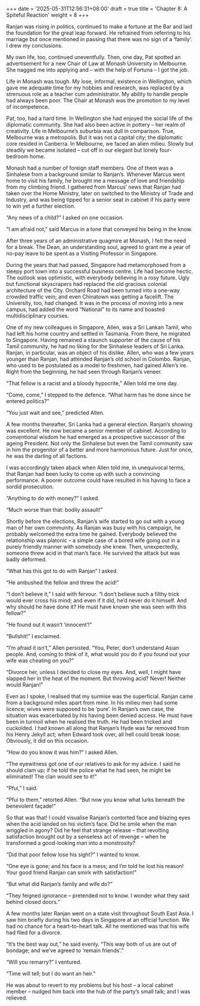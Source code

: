 +++
date = '2025-05-31T12:56:31+08:00'
draft = true
title = 'Chapter 8: A Spiteful Reaction'
weight = 8
+++

Ranjan was rising in politics, continued to make a fortune at the Bar and laid the foundation for the great leap forward. He refrained from referring to his marriage but once mentioned in passing that there was no sign of a ‘family’. I drew my conclusions.



My own life, too, continued uneventfully. Then, one day, Pat spotted an advertisement for a new Chair of Law at Monash University in Melbourne. She nagged me into applying and – with the help of Fortuna – I got the job.



Life in Monash was tough. My lose, informal, existence in Wellington, which gave me adequate time for my hobbies and research, was replaced by a strenuous role as a teacher cum administrator. My ability to handle people had always been poor. The Chair at Monash was the promotion to my level of incompetence.

Pat, too, had a hard time. In Wellington she had enjoyed the social life of the diplomatic community. She had also been active in pottery – her realm of creativity. Life in Melbourne’s suburbia was dull in comparison. True, Melbourne was a metropolis. But it was not a capital city; the diplomatic core resided in Canberra. In Melbourne, we faced an alien milieu. Slowly but steadily we became isolated – cut off in our elegant but lonely four-bedroom home.



Monash had a number of foreign staff members. One of them  was a Sinhalese from a background similar to Ranjan’s. Whenever Marcus went home to visit his family, he brought me a message of love and friendship from my climbing friend. I gathered from Marcus’ news that Ranjan had taken over the Home Ministry, later on switched to the Ministry of Trade and Industry, and was being tipped for a senior seat in cabinet if his party were to win yet a further election.

“Any news of a child?” I asked on one occasion.

“I am afraid not,” said Marcus in a tone that conveyed his being in the know.



After three years of an administrative quagmire at Monash, I felt the need for a break. The Dean, an understanding soul, agreed to grant me a year of no-pay leave to be spent as a Visiting Professor in Singapore.

During the years that had passed, Singapore had metamorphosed from a sleepy port town into a successful business centre. Life had become hectic. The outlook was optimistic, with everybody believing in a rosy future. Ugly but functional skyscrapers had replaced the old gracious colonial architecture of the City. Orchard Road had been turned into a one-way crowded traffic vein; and even Chinatown was getting a facelift. The University, too, had changed. It was in the process of moving into a new campus, had added the word “National” to its name and boasted multidisciplinary courses.

One of my new colleagues in Singapore, Allen, was a Sri Lankan Tamil, who had left his home country and settled in Tasmania. From there, he migrated to Singapore. Having remained a staunch supporter of the cause of his Tamil community, he had no liking for the Sinhalese leaders of  Sri Lanka. Ranjan, in particular, was an object of his dislike. Allen, who was a few years younger than Ranjan, had attended Ranjan’s old school in Colombo. Ranjan, who used to be postulated as a model to freshmen, had gained Allen’s ire. Right from the beginning, he had seen through Ranjan’s veneer.

“That fellow is a racist and a bloody hypocrite,” Allen told me one day.

“Come, come,” I stepped to the defence. “What harm has he done since he entered politics?”

“You just wait and see,” predicted Allen.



A few months thereafter, Sri Lanka had a general election. Ranjan’s showing was excellent. He now became a senior member of cabinet. According to conventional wisdom he had emerged as a prospective successor of the ageing President. Not only the Sinhalese but even the Tamil community saw in him the progenitor of a better and more harmonious future. Just for once, he was the darling of all factions.

I was accordingly taken aback when Allen  told me, in unequivocal terms, that Ranjan had been lucky to come up with such a convincing performance. A poorer outcome could have resulted in his having to face a sordid prosecution.

“Anything to do with money?” I asked.

“Much worse than that: bodily assault!”



Shortly before the elections, Ranjan’s wife started to go out with a young man of her own community. As Ranjan was busy with his campaign, he probably welcomed the extra time he gained. Everybody believed the relationship was platonic – a simple case of a bored wife going out in a purely friendly manner with somebody she knew. Then, unexpectedly, someone threw acid in that man’s face. He survived the attack but was badly deformed.

“What has this got to do with Ranjan” I asked.

“He ambushed the fellow and threw the acid!”

“I don’t believe it,” I said with fervour. “I don’t believe such a filthy trick would ever cross his mind; and even if it did, he’d never do it himself. And why should he have done it? He must have known she was seen with this fellow?”

“He found out it wasn’t ‘innocent’!”

“Bullshit!” I exclaimed.

“I’m afraid it isn’t,” Allen persisted. “You, Peter, don’t understand Asian people. And, coming to think of it, what would you do if you found out your wife was cheating on you?”

“Divorce her, unless I decided to close my eyes. And, well, I might have slapped her in the heat of the moment. But throwing acid? Never! Neither would Ranjan!”



Even as I spoke, I realised that my surmise was the superficial. Ranjan came from a background miles apart from mine. In his milieu men had some licence; wives were supposed to be ‘pure’. In Ranjan’s own case, the situation was exacerbated by his having been denied access. He must have been in turmoil when he realised the truth. He had been tricked and cuckolded. I had known all along that Ranjan’s Hyde was far removed from his Henry Jekyll act; when Edward took over, all hell could break loose.  Obviously, it did on this occasion. 

“How do you know it was him?” I asked Allen.

“The eyewitness got one of our relatives to ask for my advice. I said he should clam up; if he  told the police what he had seen, he might be eliminated! The clan would see to it!”

“Pfui,” I said.

“Pfui to them,” retorted Allen. “But now you know what lurks beneath the benevolent façade!”



So that was that! I could visualise Ranjan’s contorted face and blazing eyes when the acid landed on his victim’s face. Did he smile when the man wriggled in agony? Did he feel that strange release – that revolting satisfaction brought out by a senseless act of revenge – when he transformed a good-looking man  into a monstrosity?

“Did that poor fellow lose his sight?” I wanted to know.

“One eye is gone; and his face is a mess; and I’m told he lost his reason! Your good friend Ranjan can smirk with satisfaction!”

“But what did Ranjan’s family and wife do?”

“They feigned ignorance – pretended not to know. I wonder what they said behind closed doors.”



A few months later Ranjan went on a state visit throughout South East Asia. I saw him briefly during his two days in Singapore at an official function. We had no chance for a heart-to-heart talk.  All he mentioned was that his wife had filed  for a divorce.

“It’s the best way out,” he said evenly. “This way both of us are out of bondage; and we’ve agreed to ‘remain friends’.”

“Will you remarry?” I ventured.

“Time will tell; but I do want an heir.”

He was about to revert to my problems but his host – a local cabinet member – nudged him back into the hub of the party’s small talk; and I was relieved.